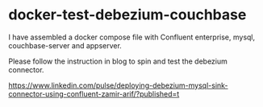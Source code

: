 # docker-test-debezium-couchbase
I have assembled a docker compose file with Confluent enterprise, mysql, couchbase-server and appserver. 

Please follow the instruction in blog to spin and test the debezium connector. 

https://www.linkedin.com/pulse/deploying-debezium-mysql-sink-connector-using-confluent-zamir-arif/?published=t


